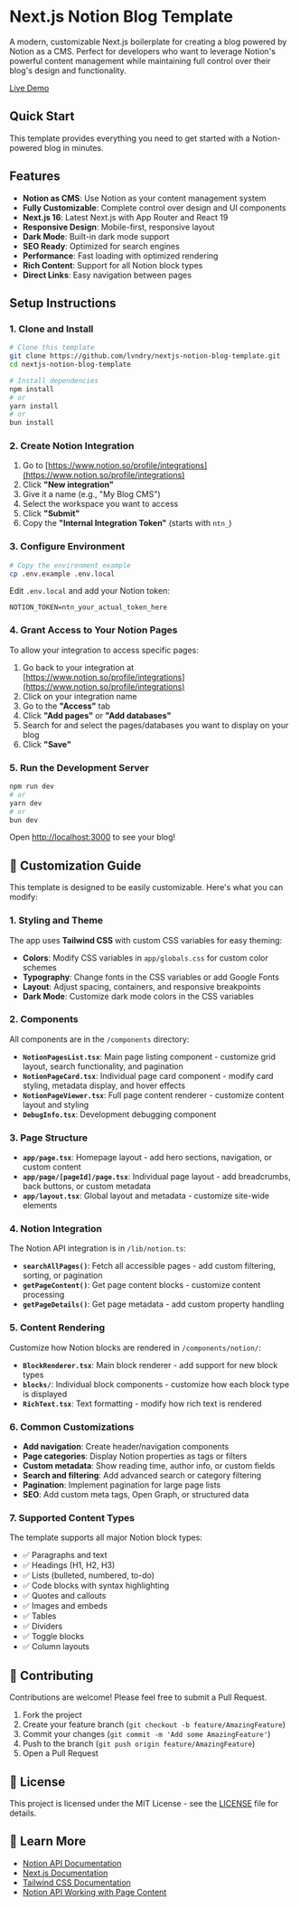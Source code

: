 # Next.js Notion Blog Template

A modern, customizable Next.js boilerplate for creating a blog powered by Notion as a CMS. Perfect for developers who want to leverage Notion's powerful content management while maintaining full control over their blog's design and functionality.

[Live Demo](https://nextjs-notion-blog-template-eight.vercel.app)

## Quick Start

This template provides everything you need to get started with a Notion-powered blog in minutes.

## Features

- **Notion as CMS**: Use Notion as your content management system
- **Fully Customizable**: Complete control over design and UI components
- **Next.js 16**: Latest Next.js with App Router and React 19
- **Responsive Design**: Mobile-first, responsive layout
- **Dark Mode**: Built-in dark mode support
- **SEO Ready**: Optimized for search engines
- **Performance**: Fast loading with optimized rendering
- **Rich Content**: Support for all Notion block types
- **Direct Links**: Easy navigation between pages

## Setup Instructions

### 1. Clone and Install

```bash
# Clone this template
git clone https://github.com/lvndry/nextjs-notion-blog-template.git
cd nextjs-notion-blog-template

# Install dependencies
npm install
# or
yarn install
# or
bun install
```

### 2. Create Notion Integration

1. Go to [https://www.notion.so/profile/integrations](https://www.notion.so/profile/integrations)
2. Click **"New integration"**
3. Give it a name (e.g., "My Blog CMS")
4. Select the workspace you want to access
5. Click **"Submit"**
6. Copy the **"Internal Integration Token"** (starts with `ntn_`)

### 3. Configure Environment

```bash
# Copy the environment example
cp .env.example .env.local
```

Edit `.env.local` and add your Notion token:
```env
NOTION_TOKEN=ntn_your_actual_token_here
```

### 4. Grant Access to Your Notion Pages

To allow your integration to access specific pages:

1. Go back to your integration at [https://www.notion.so/profile/integrations](https://www.notion.so/profile/integrations)
2. Click on your integration name
3. Go to the **"Access"** tab
4. Click **"Add pages"** or **"Add databases"**
5. Search for and select the pages/databases you want to display on your blog
6. Click **"Save"**

### 5. Run the Development Server

```bash
npm run dev
# or
yarn dev
# or
bun dev
```

Open [http://localhost:3000](http://localhost:3000) to see your blog!

## 🎨 Customization Guide

This template is designed to be easily customizable. Here's what you can modify:

### 1. Styling and Theme

The app uses **Tailwind CSS** with custom CSS variables for easy theming:

- **Colors**: Modify CSS variables in `app/globals.css` for custom color schemes
- **Typography**: Change fonts in the CSS variables or add Google Fonts
- **Layout**: Adjust spacing, containers, and responsive breakpoints
- **Dark Mode**: Customize dark mode colors in the CSS variables

### 2. Components

All components are in the `/components` directory:

- **`NotionPagesList.tsx`**: Main page listing component - customize grid layout, search functionality, and pagination
- **`NotionPageCard.tsx`**: Individual page card component - modify card styling, metadata display, and hover effects
- **`NotionPageViewer.tsx`**: Full page content renderer - customize content layout and styling
- **`DebugInfo.tsx`**: Development debugging component

### 3. Page Structure

- **`app/page.tsx`**: Homepage layout - add hero sections, navigation, or custom content
- **`app/page/[pageId]/page.tsx`**: Individual page layout - add breadcrumbs, back buttons, or custom metadata
- **`app/layout.tsx`**: Global layout and metadata - customize site-wide elements

### 4. Notion Integration

The Notion API integration is in `/lib/notion.ts`:

- **`searchAllPages()`**: Fetch all accessible pages - add custom filtering, sorting, or pagination
- **`getPageContent()`**: Get page content blocks - customize content processing
- **`getPageDetails()`**: Get page metadata - add custom property handling

### 5. Content Rendering

Customize how Notion blocks are rendered in `/components/notion/`:

- **`BlockRenderer.tsx`**: Main block renderer - add support for new block types
- **`blocks/`**: Individual block components - customize how each block type is displayed
- **`RichText.tsx`**: Text formatting - modify how rich text is rendered

### 6. Common Customizations

- **Add navigation**: Create header/navigation components
- **Page categories**: Display Notion properties as tags or filters
- **Custom metadata**: Show reading time, author info, or custom fields
- **Search and filtering**: Add advanced search or category filtering
- **Pagination**: Implement pagination for large page lists
- **SEO**: Add custom meta tags, Open Graph, or structured data

### 7. Supported Content Types

The template supports all major Notion block types:

- ✅ Paragraphs and text
- ✅ Headings (H1, H2, H3)
- ✅ Lists (bulleted, numbered, to-do)
- ✅ Code blocks with syntax highlighting
- ✅ Quotes and callouts
- ✅ Images and embeds
- ✅ Tables
- ✅ Dividers
- ✅ Toggle blocks
- ✅ Column layouts


## 🤝 Contributing

Contributions are welcome! Please feel free to submit a Pull Request.

1. Fork the project
2. Create your feature branch (`git checkout -b feature/AmazingFeature`)
3. Commit your changes (`git commit -m 'Add some AmazingFeature'`)
4. Push to the branch (`git push origin feature/AmazingFeature`)
5. Open a Pull Request

## 📄 License

This project is licensed under the MIT License - see the [LICENSE](LICENSE) file for details.

## 📖 Learn More

- [Notion API Documentation](https://developers.notion.com/)
- [Next.js Documentation](https://nextjs.org/docs)
- [Tailwind CSS Documentation](https://tailwindcss.com/docs)
- [Notion API Working with Page Content](https://developers.notion.com/docs/working-with-page-content)
